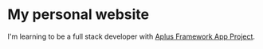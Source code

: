 # My personal website

I'm learning to be a full stack developer with [Aplus Framework App Project](https://github.com/aplus-framework/app).
